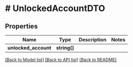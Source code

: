 # # UnlockedAccountDTO

## Properties

Name | Type | Description | Notes
------------ | ------------- | ------------- | -------------
**unlocked_account** | **string[]** |  |

[[Back to Model list]](../../README.md#models) [[Back to API list]](../../README.md#endpoints) [[Back to README]](../../README.md)
